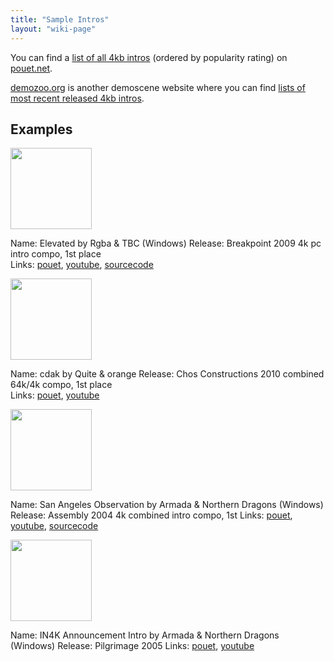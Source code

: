 ```yaml
---
title: "Sample Intros"
layout: "wiki-page"
---
```


You can find a [list of all 4kb intros](http://www.pouet.net/prodlist.php?type%5B0%5D=4k&order=thumbup) (ordered by popularity rating) on [pouet.net](http://pouet.net).

[demozoo.org](http://demozoo.org) is another demoscene website where you can find [lists of most recent released 4kb intros](https://demozoo.org/productions/?platform=&production_type=3&page=1&dir=desc).

## Examples

<a href="http://www.pouet.net/prod.php?which=52938t"><img src="http://content.pouet.net/files/screenshots/00052/00052938.jpg" height="130em" /></a>

Name: Elevated by Rgba & TBC (Windows)
Release: Breakpoint 2009 4k pc intro compo, 1st place  
Links: [pouet](http://www.pouet.net/prod.php?which=63860), [youtube](https://www.youtube.com/watch?v=jB0vBmiTr6o), [sourcecode](https://github.com/in4k/rgba_tbc_elevated_source) 


<a href="http://www.pouet.net/prod.php?which=52938t"><img src="http://content.pouet.net/files/screenshots/00055/00055758.jpg" height="130em" /></a>

Name: cdak by Quite & orange
Release: Chos Constructions 2010 combined 64k/4k compo, 1st place  
Links: [pouet](http://www.pouet.net/prod.php?which=55758), [youtube](http://www.youtube.com/watch?v=RCh3Q08HMfs)


<a href="http://www.pouet.net/prod.php?which=52938t"><img src="http://content.pouet.net/files/screenshots/00013/00013020.jpg" height="130em" /></a>

Name: San Angeles Observation by Armada & Northern Dragons (Windows)
Release: Assembly 2004 4k combined intro compo, 1st
Links: [pouet](http://www.pouet.net/prod.php?which=13020), [youtube](http://youtu.be/vyPpYafz__k), [sourcecode](https://github.com/in4k/angeles-ogles_source)


<a href="http://www.pouet.net/prod.php?which=52938t"><img src="http://content.pouet.net/files/screenshots/00019/00019068.png" height="130em" /></a>

Name: IN4K Announcement Intro by Armada & Northern Dragons (Windows)
Release: Pilgrimage 2005
Links: [pouet](http://www.pouet.net/prod.php?which=19068), [youtube](https://www.youtube.com/watch?v=kv3etzfovWo)

